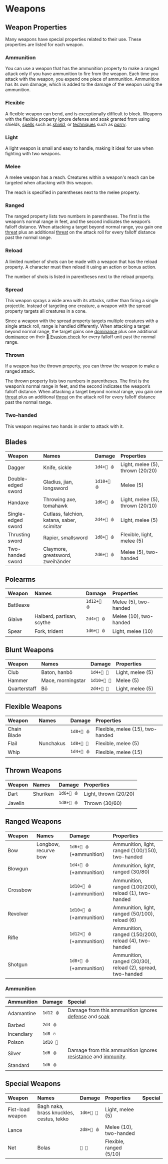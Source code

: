# Weapons

## Weapon Properties

Many weapons have special properties related to their use. These properties are listed for each weapon.

### Ammunition

You can use a weapon that has the ammunition property to make a ranged attack only if you have ammunition to fire from the weapon. Each time you attack with the weapon, you expend one piece of ammunition. Ammunition has its own damage, which is added to the damage of the weapon using the ammunition.

### Flexible

A flexible weapon can bend, and is exceptionally difficult to block. Weapons with the flexible property ignore defense and soak granted from using shields, [spells](../magic/spells.md) such as [_shield_](../magic/spells.md#shield), or [techniques](../fighting/techniques.md) such as [_parry_](../fighting/techniques.md#parry).

### Light

A light weapon is small and easy to handle, making it ideal for use when fighting with two weapons.

### Melee

A melee weapon has a reach. Creatures within a weapon's reach can be targeted when attacking with this weapon.

The reach is specified in parentheses next to the melee property.

### Ranged

The ranged property lists two numbers in parentheses. The first is the weapon’s normal range in feet, and the second indicates the weapon’s falloff distance. When attacking a target beyond normal range, you gain one [threat](../success-and-failure.md#dominance-and-threat) plus an additional [threat](../success-and-failure.md#dominance-and-threat) on the attack roll for every falloff distance past the normal range.

### Reload

A limited number of shots can be made with a weapon that has the reload property. A character must then reload it using an action or bonus action.

The number of shots is listed in parentheses next to the reload property.

### Spread

This weapon sprays a wide area with its attacks, rather than firing a single projectile. Instead of targeting one creature, a weapon with the spread property targets all creatures in a cone.

Since a weapon with the spread property targets multiple creatures with a single attack roll, range is handled differently. When attacking a target beyond normal range, the target gains one [dominance](../success-and-failure.md#dominance-and-threat) plus one additional [dominance](../success-and-failure.md#dominance-and-threat) on their [💨 Evasion check](../ability-scores-and-skills.md#evasion) for every falloff unit past the normal range.

### Thrown

If a weapon has the thrown property, you can throw the weapon to make a ranged attack.

The thrown property lists two numbers in parentheses. The first is the weapon’s normal range in feet, and the second indicates the weapon’s falloff distance. When attacking a target beyond normal range, you gain one [threat](../success-and-failure.md#dominance-and-threat) plus an additional [threat](../success-and-failure.md#dominance-and-threat) on the attack roll for every falloff distance past the normal range.

### Two-handed

This weapon requires two hands in order to attack with it.

## Blades

| Weapon | Names | Damage | Properties |
| :--- | :--- | :--- | :--- |
| Dagger | Knife, sickle | `1d4+💪 🩸` | Light, melee \(5\), thrown \(20/20\) |
| Double-edged sword | Gladius, jian, longsword | `1d10+💪 🩸` | Melee \(5\) |
| Handaxe | Throwing axe, tomahawk | `1d6+💪 🩸` | Light, melee \(5\), thrown \(20/10\) |
| Single-edged sword | Cutlass, falchion, katana, saber, scimitar | `2d4+💪 🩸` | Light, melee \(5\) |
| Thrusting sword | Rapier, smallsword | `1d8+💪 🩸` | Flexible, light, melee \(5\) |
| Two-handed sword | Claymore, greatsword, zweihänder | `2d6+💪 🩸` | Melee \(5\), two-handed |

## Polearms

| Weapon | Names | Damage | Properties |
| :--- | :--- | :--- | :--- |
| Battleaxe |  | `1d12+💪 🩸` | Melee \(5\), two-handed |
| Glaive | Halberd, partisan, scythe | `2d4+💪 🩸` | Melee \(10\), two-handed |
| Spear | Fork, trident | `1d6+💪 🩸` | Light, melee \(10\) |

## Blunt Weapons

| Weapon | Names | Damage | Properties |
| :--- | :--- | :--- | :--- |
| Club | Baton, hanbō | `1d4+💪 💢` | Light, melee \(5\) |
| Hammer | Mace, morningstar | `1d10+💪 💢` | Melee \(5\) |
| Quarterstaff | Bō | `2d4+💪 💢` | Light, melee \(5\) |

## Flexible Weapons

| Weapon | Names | Damage | Properties |
| :--- | :--- | :--- | :--- |
| Chain Blade |  | `1d8+💪 🩸` | Flexible, melee \(15\), two-handed |
| Flail | Nunchakus | `1d8+💪 💢` | Flexible, melee \(5\) |
| Whip |  | `1d4+💪 🩸` | Flexible, melee \(15\) |

## Thrown Weapons

| Weapon | Names | Damage | Properties |
| :--- | :--- | :--- | :--- |
| Dart | Shuriken | `1d6+💪 🩸` | Light, thrown \(20/20\) |
| Javelin |  | `1d8+💪 🩸` | Thrown \(30/60\) |

## Ranged Weapons

| Weapon | Names | Damage | Properties |
| :--- | :--- | :--- | :--- |
| Bow | Longbow, recurve bow | `1d6+💪 🩸` \(+ammunition\) | Ammunition, light, ranged \(100/150\), two-handed |
| Blowgun |  | `1d4+💪 🩸` \(+ammunition\) | Ammunition, light, ranged \(30/80\) |
| Crossbow |  | `1d10+💪 🩸` \(+ammunition\) | Ammunition, ranged \(100/200\), reload \(1\), two-handed |
| Revolver |  | `1d10+💪 🩸` \(+ammunition\) | Ammunition, light, ranged \(50/100\), reload \(6\) |
| Rifle |  | `1d12+💪 🩸` \(+ammunition\) | Ammunition, ranged \(150/200\), reload \(4\), two-handed |
| Shotgun |  | `1d8+💪 🩸` \(+ammunition\) | Ammunition, ranged \(30/30\), reload \(2\), spread, two-handed |

### Ammunition

| Ammunition | Damage | Special |
| :--- | :--- | :--- |
| Adamantine | `1d12 🩸` | Damage from this ammunition ignores [defense](untitled.md#defense) and [soak](untitled.md#soak) |
| Barbed | `2d4 🩸` |  |
| Incendiary | `1d8 🔥` |  |
| Poison | `1d10 🍄` |  |
| Silver | `1d6 🩸` | Damage from this ammunition ignores [resistance](../reference/damage.md#damage-resistance-and-vulnerability) and [immunity](../reference/damage.md#damage-immunity). |
| Standard | `1d6 🩸` |  |

## Special Weapons

| Weapon | Names | Damage | Properties | Special |
| :--- | :--- | :--- | :--- | :--- |
| Fist-load weapon | Bagh naka, brass knuckles, cestus, tekko | `1d6+💪 💢` | Light, melee \(5\) |  |
| Lance |  | `2d8+💪 🩸` | Melee \(10\), two-handed |  |
| Net | Bolas | `💪 💢` | Flexible, ranged \(5/10\) |  |

